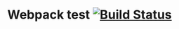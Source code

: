 # Webpack test [![Build Status](https://travis-ci.org/hongzhuangyuan/webpack3-test.svg?branch=master)](https://travis-ci.org/hongzhuangyuan/webpack3-test)

